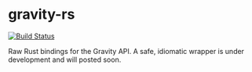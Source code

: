 # gravity-rs

[![Build Status](https://travis-ci.org/Bruflot/gravity-rs.svg?branch=master)](https://travis-ci.org/Bruflot/gravity-rs)

Raw Rust bindings for the Gravity API. A safe, idiomatic wrapper is under development and will posted soon.

